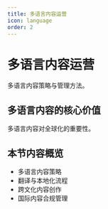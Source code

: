 ```yaml
---
title: 多语言内容运营
icon: language
order: 2
---
```


# 多语言内容运营

多语言内容策略与管理方法。

## 多语言内容的核心价值

多语言内容对全球化的重要性。

## 本节内容概览

- 多语言内容策略
- 翻译与本地化流程
- 跨文化内容创作
- 国际内容合规管理

